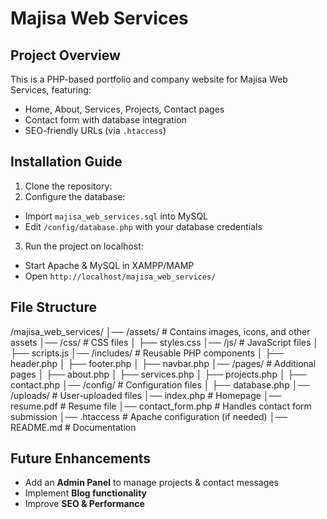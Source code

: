 # Majisa Web Services

## Project Overview
This is a PHP-based portfolio and company website for Majisa Web Services, featuring:
- Home, About, Services, Projects, Contact pages
- Contact form with database integration
- SEO-friendly URLs (via `.htaccess`)

## Installation Guide
1. Clone the repository:
2. Configure the database:
- Import `majisa_web_services.sql` into MySQL
- Edit `/config/database.php` with your database credentials

3. Run the project on localhost:
- Start Apache & MySQL in XAMPP/MAMP
- Open `http://localhost/majisa_web_services/`

## File Structure
/majisa_web_services/
│── /assets/                 # Contains images, icons, and other assets
│── /css/                    # CSS files
│   ├── styles.css
│── /js/                     # JavaScript files
│   ├── scripts.js
│── /includes/               # Reusable PHP components
│   ├── header.php
│   ├── footer.php
│   ├── navbar.php
│── /pages/                  # Additional pages
│   ├── about.php
│   ├── services.php
│   ├── projects.php
│   ├── contact.php
│── /config/                 # Configuration files
│   ├── database.php
│── /uploads/                # User-uploaded files
│── index.php                # Homepage
│── resume.pdf               # Resume file
│── contact_form.php         # Handles contact form submission
│── .htaccess                # Apache configuration (if needed)
│── README.md                # Documentation

## Future Enhancements
- Add an **Admin Panel** to manage projects & contact messages
- Implement **Blog functionality**
- Improve **SEO & Performance**
